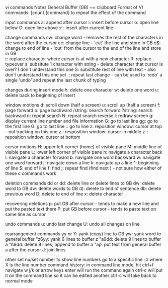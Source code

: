 vi commands
Notes
General Buffer (GB) ~= clipboard
Format of VI commands: [count][command] to repeat the effect of the command

input commands
a: append after cursor
i: insert before cursor
o: open line below
O: open line above
:r <file>: insert <file> after current line

change commands 
cw: change word - removes the rest of the characters in the word after the cursor
cc: change line - 'cut' the line and store in GB
c$: change to end of line - 'cut' from the cursor to the end of the line and store in GB   
r<character>: replace character where cursor is at with a new character
R: replace - typeover
s: subsitute 1 character with string - delete character that cursor is over? I don't understand this one
S: substitute rest of line with text - also don't understand this one yet
.: repeat last change - can be used to 'redo' a single 'undo' and repeat the last chunk of typing 

changes during insert mode
<ctrl>h: delete one character
<ctrl>w: delete one word
<ctrl>u: delete back to beginning of insert

window motions
<ctrl>d: scroll down (half a screen)
<ctrl>u: scroll up (half a screen)
<ctrl>f: page forward
<ctrl>b: page backward
/string: search forward
?string: search backward
n: repeat search
N: repeat search reverse
<ctrl>l: redraw screen
<ctrl>g: display current line number and file information
G: go to last line
gg: go to the first line 
<n>G: go to last line <n>
:<n>: go to line <n>
z<CR>: reposition window: cursor at top - not tracking on this one
z.: resposition window: cursor in middle
z-: reposition window: cursor at bottom

cursor motions
H: upper left corner (home) of visible pane
M: middle line of visible pane
L: lower left corner of visible pane
h: navigate a character back
l: navigate a character forward 
b: navigate one word backward
w: navigate one word forward
j: navigate down a line
k: navigate up a line
^: beginning of line
$: end of line
f<c>: find <c>
;: repeat find (find next <c>) - not sure how either of these c commands work

deletion commands
dd or <n>dd: delete line or delete <n> lines to GB
dw: delete word to GB
d<n>w: delete <n> words to GB
d): delete to end of sentence
db: delete previous word
D: delete to end of line
x: delete character

recovering deletions
p: put GB after cursor - tends to make a new line and put the pasted text there
P: put GB before cursor - tends to paste text on same line as cursor

undo commands
u: undo last change
U: undo all changes on line

rearrangement commands
yy or Y: yank (copy) line to GB
yw: yank word to general buffer
"z6yy: yank 6 lines to buffer z
"a9dd: delete 9 lines to buffer a
"A9dd: delete 9 lines; append to buffer a
"ap: put text from general buffer a after the cursor
J: join lines

other
set nu/set number to show line numbers 
go to a specific line `:X` where X is the line number 
command history: in command line mode, hit ctrl+f
    navigate w j/k or arrow keys
    enter will run the command again
    ctrl-c will put it on the command line so it can be edited
    another ctrl-c will take back to normal mode 